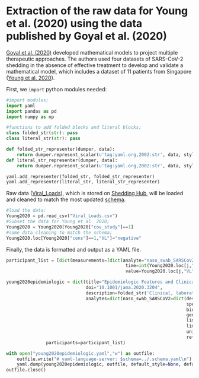 # Extraction of the raw data for Young et al. (2020) using the data published by Goyal et al. (2020)

[Goyal et al. (2020)](https://www.science.org/doi/10.1126/sciadv.abc7112) developed mathematical models to project multiple therapeutic approaches. The authors used four datasets of SARS-CoV-2 shedding in the absence of effective treatment to develop and validate a mathematical model, which includes a dataset of 11 patients from Singapore ([Young et al. 2020](https://jamanetwork.com/journals/jama/fullarticle/2762688)).

First, we `import` python modules needed:

```python
#import modules;
import yaml
import pandas as pd
import numpy as np

#functions to add folded blocks and literal blocks;
class folded_str(str): pass
class literal_str(str): pass

def folded_str_representer(dumper, data):
    return dumper.represent_scalar(u'tag:yaml.org,2002:str', data, style='>')
def literal_str_representer(dumper, data):
    return dumper.represent_scalar(u'tag:yaml.org,2002:str', data, style='|')

yaml.add_representer(folded_str, folded_str_representer)
yaml.add_representer(literal_str, literal_str_representer)
```

Raw data ([Viral_Loads](https://github.com/shedding-hub/shedding-hub/blob/main/data/young2020epidemiologic/Viral_Loads.csv)), which is stored on [Shedding Hub](https://github.com/shedding-hub), will be loaded and cleaned to match the most updated [schema](https://github.com/shedding-hub/shedding-hub/blob/main/data/.schema.yaml).

```python
#load the data;
Young2020 = pd.read_csv("Viral_Loads.csv")
#Subset the data for Young et al. 2020;
Young2020 = Young2020[Young2020["cov_study"]==1]
#some data cleaning to match the schema;
Young2020.loc[Young2020["cens"]==1,"VL"]="negative"
```

Finally, the data is formatted and output as a YAML file.

```python
participant_list = [dict(measurements=[dict(analyte="naso_swab_SARSCoV2",
                                             time=int(Young2020.loc[j,"dao"].item()),
                                             value=Young2020.loc[j,"VL"]) for j in Young2020.loc[Young2020["ID"]==i].index]) for i in pd.unique(Young2020["ID"])]

young2020epidemiologic = dict(title="Epidemiologic Features and Clinical Course of Patients Infected With SARS-CoV-2 in Singapore",
                              doi="10.1001/jama.2020.3204",
                              description=folded_str('Clinical, laboratory, and radiologic data were collected, including PCR cycle threshold values from nasopharyngeal swabs and viral shedding in blood, urine, and stool. Clinical course was summarized, including requirement for supplemental oxygen and intensive care and use of empirical treatment with lopinavir-ritonavir. The numbers of positive stool, blood, and urine samples were small. The data was obtained from Goyal et al. 2020 for the nasopharyngeal swab results in 11 patients.\n'),
                              analytes=dict(naso_swab_SARSCoV2=dict(description=folded_str("SARS-CoV-2 RNA genome copy concentration in nasopharyngeal swab samples. The concentration were quantified in genome copies per swab.\n"),
                                                                    specimen="nasopharyngeal_swab",
                                                                    biomarker="SARS-CoV-2",
                                                                    gene_target="N, E, and ORF1lab",
                                                                    limit_of_quantification="unknown",
                                                                    limit_of_detection="unknown",
                                                                    unit="gc/swab",
                                                                    reference_event="confirmation date")),
               participants=participant_list)

with open("young2020epidemiologic.yaml","w") as outfile:
    outfile.write("# yaml-language-server: $schema=../.schema.yaml\n")
    yaml.dump(young2020epidemiologic, outfile, default_style=None, default_flow_style=False, sort_keys=False)
outfile.close()
```
